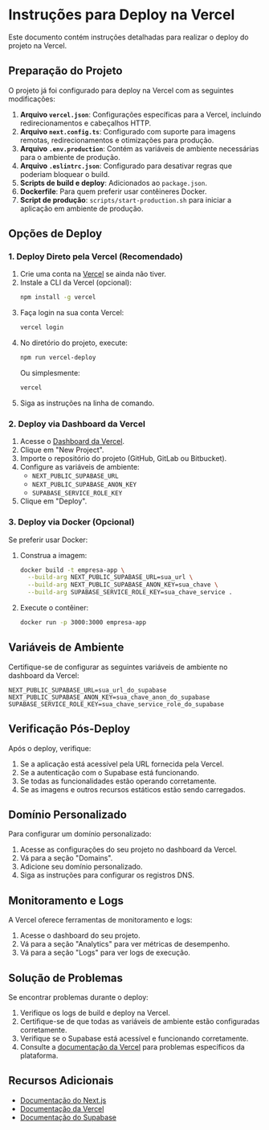 # Instruções para Deploy na Vercel

Este documento contém instruções detalhadas para realizar o deploy do projeto na Vercel.

## Preparação do Projeto

O projeto já foi configurado para deploy na Vercel com as seguintes modificações:

1. **Arquivo `vercel.json`**: Configurações específicas para a Vercel, incluindo redirecionamentos e cabeçalhos HTTP.
2. **Arquivo `next.config.ts`**: Configurado com suporte para imagens remotas, redirecionamentos e otimizações para produção.
3. **Arquivo `.env.production`**: Contém as variáveis de ambiente necessárias para o ambiente de produção.
4. **Arquivo `.eslintrc.json`**: Configurado para desativar regras que poderiam bloquear o build.
5. **Scripts de build e deploy**: Adicionados ao `package.json`.
6. **Dockerfile**: Para quem preferir usar contêineres Docker.
7. **Script de produção**: `scripts/start-production.sh` para iniciar a aplicação em ambiente de produção.

## Opções de Deploy

### 1. Deploy Direto pela Vercel (Recomendado)

1. Crie uma conta na [Vercel](https://vercel.com) se ainda não tiver.
2. Instale a CLI da Vercel (opcional):
   ```bash
   npm install -g vercel
   ```
3. Faça login na sua conta Vercel:
   ```bash
   vercel login
   ```
4. No diretório do projeto, execute:
   ```bash
   npm run vercel-deploy
   ```
   Ou simplesmente:
   ```bash
   vercel
   ```
5. Siga as instruções na linha de comando.

### 2. Deploy via Dashboard da Vercel

1. Acesse o [Dashboard da Vercel](https://vercel.com/dashboard).
2. Clique em "New Project".
3. Importe o repositório do projeto (GitHub, GitLab ou Bitbucket).
4. Configure as variáveis de ambiente:
   - `NEXT_PUBLIC_SUPABASE_URL`
   - `NEXT_PUBLIC_SUPABASE_ANON_KEY`
   - `SUPABASE_SERVICE_ROLE_KEY`
5. Clique em "Deploy".

### 3. Deploy via Docker (Opcional)

Se preferir usar Docker:

1. Construa a imagem:
   ```bash
   docker build -t empresa-app \
     --build-arg NEXT_PUBLIC_SUPABASE_URL=sua_url \
     --build-arg NEXT_PUBLIC_SUPABASE_ANON_KEY=sua_chave \
     --build-arg SUPABASE_SERVICE_ROLE_KEY=sua_chave_service .
   ```
2. Execute o contêiner:
   ```bash
   docker run -p 3000:3000 empresa-app
   ```

## Variáveis de Ambiente

Certifique-se de configurar as seguintes variáveis de ambiente no dashboard da Vercel:

```
NEXT_PUBLIC_SUPABASE_URL=sua_url_do_supabase
NEXT_PUBLIC_SUPABASE_ANON_KEY=sua_chave_anon_do_supabase
SUPABASE_SERVICE_ROLE_KEY=sua_chave_service_role_do_supabase
```

## Verificação Pós-Deploy

Após o deploy, verifique:

1. Se a aplicação está acessível pela URL fornecida pela Vercel.
2. Se a autenticação com o Supabase está funcionando.
3. Se todas as funcionalidades estão operando corretamente.
4. Se as imagens e outros recursos estáticos estão sendo carregados.

## Domínio Personalizado

Para configurar um domínio personalizado:

1. Acesse as configurações do seu projeto no dashboard da Vercel.
2. Vá para a seção "Domains".
3. Adicione seu domínio personalizado.
4. Siga as instruções para configurar os registros DNS.

## Monitoramento e Logs

A Vercel oferece ferramentas de monitoramento e logs:

1. Acesse o dashboard do seu projeto.
2. Vá para a seção "Analytics" para ver métricas de desempenho.
3. Vá para a seção "Logs" para ver logs de execução.

## Solução de Problemas

Se encontrar problemas durante o deploy:

1. Verifique os logs de build e deploy na Vercel.
2. Certifique-se de que todas as variáveis de ambiente estão configuradas corretamente.
3. Verifique se o Supabase está acessível e funcionando corretamente.
4. Consulte a [documentação da Vercel](https://vercel.com/docs) para problemas específicos da plataforma.

## Recursos Adicionais

- [Documentação do Next.js](https://nextjs.org/docs)
- [Documentação da Vercel](https://vercel.com/docs)
- [Documentação do Supabase](https://supabase.io/docs) 